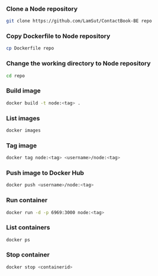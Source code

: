 ### Clone a Node repository
```bash
git clone https://github.com/LamSut/ContactBook-BE repo
```
### Copy Dockerfile to Node repository
```bash
cp Dockerfile repo
```
### Change the working directory to Node repository
```bash
cd repo
```
### Build image
```bash
docker build -t node:<tag> .
```
### List images
```bash
docker images
```
### Tag image
```bash
docker tag node:<tag> <username>/node:<tag>
```
### Push image to Docker Hub
```bash
docker push <username>/node:<tag>
```
### Run container
```bash
docker run -d -p 6969:3000 node:<tag>
```
### List containers
```bash
docker ps
```
### Stop container
```bash
docker stop <containerid>
```